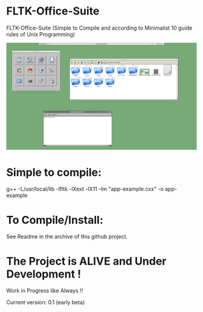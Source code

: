 # FLTK-Office-Suite
FLTK-Office-Suite (Simple to Compile and according to Minimalist 10 guide rules of Unix Programming)

![FLTK OFFICE SUITE](https://github.com/spartrekus/FLTK-Office-Suite/blob/master/floffice-0.1.png) 


# Simple to compile:
g++ -L/usr/local/lib -lfltk -lXext -lX11 -lm  "app-example.cxx"  -o app-example

# To Compile/Install:
See Readme in the archive of this github project.

# The Project is ALIVE and Under Development !
Work in Progress like Always !! 

Current version: 0.1 (early beta)


